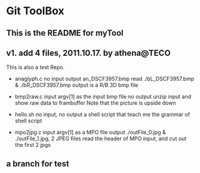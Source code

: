 Git ToolBox
===========
## This is the README for myTool ##
## v1. add 4 files, 2011.10.17. by athena@TECO ##

This is also a test Repo.


* anaglyph.c	no input
		output an_DSCF3957.bmp
		read ./bL_DSCF3957.bmp & ./bR_DSCF3957.bmp
		output is a R/B 3D bmp file

* bmp2raw.c	input argv[1] as the input bmp file
		no output
		unzip input and show raw data to frambuffer
		Note that the picture is upside down

* hello.sh	no input, no output
		a shell script that teach me the grammar of shell script

* mpo2jpg.c	input argv[1] as a MPO file
		output ./outFile_0.jpg & ./outFile_1.jpg, 2 JPEG files
		read the header of MPO input, and cut out the first 2 jpgs


## a branch for test

